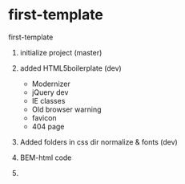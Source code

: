 first-template
==============

first-template


1) initialize project (master)

2) added HTML5boilerplate (dev)

	- Modernizer
	- jQuery dev
	- IE classes
	- Old browser warning
	- favicon
	- 404 page

3) Added folders in css dir normalize & fonts (dev)

4) BEM-html code

5) 